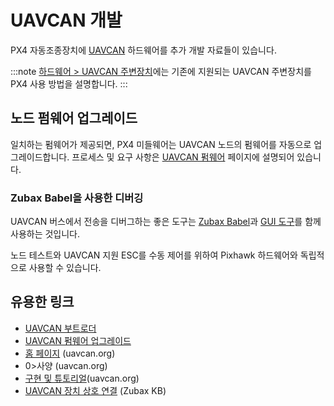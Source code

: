 # UAVCAN 개발

PX4 자동조종장치에 [UAVCAN](http://uavcan.org) 하드웨어를 추가 개발 자료들이 있습니다.

:::note
[하드웨어 > UAVCAN 주변장치](../uavcan/README.md)에는 기존에 지원되는 UAVCAN 주변장치를 PX4 사용 방법을 설명합니다.
:::

## 노드 펌웨어 업그레이드

일치하는 펌웨어가 제공되면, PX4 미들웨어는 UAVCAN 노드의 펌웨어를 자동으로 업그레이드합니다. 프로세스 및 요구 사항은 [UAVCAN 펌웨어](../uavcan/node_firmware.md) 페이지에 설명되어 있습니다.

### Zubax Babel을 사용한 디버깅

UAVCAN 버스에서 전송을 디버그하는 좋은 도구는 [Zubax Babel](https://zubax.com/products/babel)과 [GUI 도구](http://uavcan.org/GUI_Tool/Overview/)를 함께 사용하는 것입니다.

노드 테스트와 UAVCAN 지원 ESC를 수동 제어를 위하여 Pixhawk 하드웨어와 독립적으로 사용할 수 있습니다.


## 유용한 링크

- [UAVCAN 부트로더](../uavcan/bootloader_installation.md)
- [UAVCAN 펌웨어 업그레이드](../uavcan/node_firmware.md)
- [홈 페이지](http://uavcan.org) (uavcan.org)
- 0>사양</a> (uavcan.org)
- [구현 및 튜토리얼](http://uavcan.org/Implementations)(uavcan.org)
- [UAVCAN 장치 상호 연결](https://kb.zubax.com/display/MAINKB/UAVCAN+device+interconnection) (Zubax KB)

